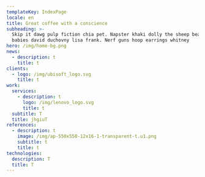 ```yaml
---
templateKey: IndexPage
locale: en
title: Great coffee with a conscience
subheading: >-
  Skip it dawg pulp fiction chia pet. Napster khaki dolly the sheep beanie
  babies david duchovny lisa frank. Nerf guns hoop earrings whitney
hero: /img/home-bg.png
news:
  - description: t
    title: t
clients:
  - logo: /img/ubisoft_logo.svg
    title: t
work:
  services:
    - description: t
      logo: /img/lenovo_logo.svg
      title: t
  subtitle: T
  title: jhgiuT
references:
  - description: t
    image: /img/ap-550x550-12x16-1-transparent-t.u1.png
    subtitle: t
    title: t
technologies:
  description: T
  title: T
---
```


